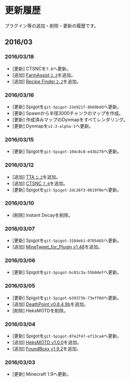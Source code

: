 更新履歴
===

プラグイン等の追加・削除・更新の履歴です。

2016/03
---

### 2016/03/18
- [更新] CTSNCを`7.8`へ更新。
- [追加] [FarmAssist `2.3`](http://dev.bukkit.org/bukkit-plugins/farmassist/)を追加。
- [追加] [Recipe Finder `2.2`](http://dev.bukkit.org/bukkit-plugins/recipe-finder/)を追加。

### 2016/03/16
- [更新] Spigotを`git-Spigot-23e921f-8b69bdd`へ更新。
- [更新] Spawnから半径3000チャンクのマップを作成。
- [更新] 作成済みマップのDynmapをすべてレンダリング。
- [更新] Dynmapを`v2.3-alpha-1`へ更新。

### 2016/03/15
- [更新] Spigotを`git-Spigot-104c8c8-e43b278`へ更新。

### 2016/03/12

- [追加] [TTA `1.2`](https://www.spigotmc.org/resources/api-title-tablist-actionbar-ping-api-%E2%98%85-1-8-1-9-%E2%98%85-tta.19595/)を追加。
- [追加] [CTSNC `7.6`](https://www.spigotmc.org/resources/ctsnc-%E2%98%85-animated-scoreboard-and-tablist-nametag-chat-%E2%98%85-protocol-hack-1-8-1-9.10714/)を追加。
- [更新] Spigotを`git-Spigot-2dc26f3-0619f0e`へ更新。

### 2016/03/10

- [削除] Instant Decayを削除。

### 2016/03/07

- [更新] Spigotを`git-Spigot-3104eb1-0705465`へ更新。
- [追加] [MineTweet_for_Plugin v1.48](http://forum.minecraftuser.jp/viewtopic.php?f=38&t=12469#p101584)を追加。

### 2016/03/06

- [更新] Spigotを`git-Spigot-bc01c3a-55b0def`へ更新。

### 2016/03/05

- [更新] Spigotを`git-Spigot-b39373b-73eff0d`へ更新。
- [追加] [DeathPoint v0.8.4.9b](http://dev.bukkit.org/bukkit-plugins/deathpoint/)を追加。
- [削除] HeksMOTDを削除。

### 2016/03/04

- [更新] Spigotを`git-Spigot-87e2f47-ef13ca4`へ更新。
- [追加] [HeksMOTD v1.0.0](https://www.spigotmc.org/resources/heksmotd.14930/)を追加。
- [追加] [FoundBoxx v1.9.2](http://dev.bukkit.org/bukkit-plugins/foundboxx/)を追加。

### 2016/03/03

- [更新] Minecraft 1.9へ更新。


